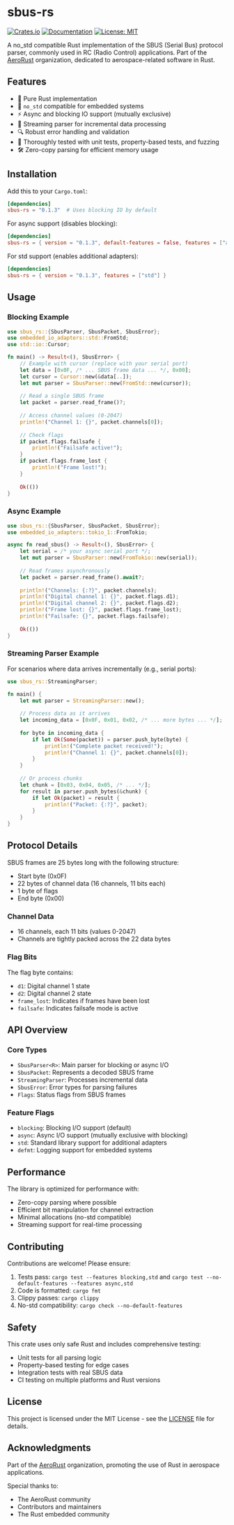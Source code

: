 # sbus-rs

[![Crates.io](https://img.shields.io/crates/v/sbus-rs.svg)](https://crates.io/crates/sbus-rs)
[![Documentation](https://docs.rs/sbus-rs/badge.svg)](https://docs.rs/sbus-rs)
[![License: MIT](https://img.shields.io/badge/License-MIT-yellow.svg)](https://opensource.org/licenses/MIT)

A no_std compatible Rust implementation of the SBUS (Serial Bus) protocol parser, commonly used in RC (Radio Control) applications. Part of the [AeroRust](https://github.com/AeroRust) organization, dedicated to aerospace-related software in Rust.

## Features

- 🦀 Pure Rust implementation
- 🚫 `no_std` compatible for embedded systems
- ⚡ Async and blocking IO support (mutually exclusive)
- 🔄 Streaming parser for incremental data processing
- 🔍 Robust error handling and validation
- 🧪 Thoroughly tested with unit tests, property-based tests, and fuzzing
- 🛠️ Zero-copy parsing for efficient memory usage

## Installation

Add this to your `Cargo.toml`:

```toml
[dependencies]
sbus-rs = "0.1.3"  # Uses blocking IO by default
```

For async support (disables blocking):
```toml
[dependencies]
sbus-rs = { version = "0.1.3", default-features = false, features = ["async"] }
```

For std support (enables additional adapters):
```toml
[dependencies]
sbus-rs = { version = "0.1.3", features = ["std"] }
```

## Usage

### Blocking Example

```rust
use sbus_rs::{SbusParser, SbusPacket, SbusError};
use embedded_io_adapters::std::FromStd;
use std::io::Cursor;

fn main() -> Result<(), SbusError> {
    // Example with cursor (replace with your serial port)
    let data = [0x0F, /* ... SBUS frame data ... */, 0x00];
    let cursor = Cursor::new(&data[..]);
    let mut parser = SbusParser::new(FromStd::new(cursor));
    
    // Read a single SBUS frame
    let packet = parser.read_frame()?;
    
    // Access channel values (0-2047)
    println!("Channel 1: {}", packet.channels[0]);
    
    // Check flags
    if packet.flags.failsafe {
        println!("Failsafe active!");
    }
    if packet.flags.frame_lost {
        println!("Frame lost!");
    }
    
    Ok(())
}
```

### Async Example

```rust
use sbus_rs::{SbusParser, SbusPacket, SbusError};
use embedded_io_adapters::tokio_1::FromTokio;

async fn read_sbus() -> Result<(), SbusError> {
    let serial = /* your async serial port */;
    let mut parser = SbusParser::new(FromTokio::new(serial));
    
    // Read frames asynchronously
    let packet = parser.read_frame().await?;
    
    println!("Channels: {:?}", packet.channels);
    println!("Digital channel 1: {}", packet.flags.d1);
    println!("Digital channel 2: {}", packet.flags.d2);
    println!("Frame lost: {}", packet.flags.frame_lost);
    println!("Failsafe: {}", packet.flags.failsafe);
    
    Ok(())
}
```

### Streaming Parser Example

For scenarios where data arrives incrementally (e.g., serial ports):

```rust
use sbus_rs::StreamingParser;

fn main() {
    let mut parser = StreamingParser::new();
    
    // Process data as it arrives
    let incoming_data = [0x0F, 0x01, 0x02, /* ... more bytes ... */];
    
    for byte in incoming_data {
        if let Ok(Some(packet)) = parser.push_byte(byte) {
            println!("Complete packet received!");
            println!("Channel 1: {}", packet.channels[0]);
        }
    }
    
    // Or process chunks
    let chunk = [0x03, 0x04, 0x05, /* ... */];
    for result in parser.push_bytes(&chunk) {
        if let Ok(packet) = result {
            println!("Packet: {:?}", packet);
        }
    }
}
```

## Protocol Details

SBUS frames are 25 bytes long with the following structure:
- Start byte (0x0F)
- 22 bytes of channel data (16 channels, 11 bits each)
- 1 byte of flags
- End byte (0x00)

### Channel Data
- 16 channels, each 11 bits (values 0-2047)
- Channels are tightly packed across the 22 data bytes

### Flag Bits
The flag byte contains:
- `d1`: Digital channel 1 state
- `d2`: Digital channel 2 state  
- `frame_lost`: Indicates if frames have been lost
- `failsafe`: Indicates failsafe mode is active

## API Overview

### Core Types

- `SbusParser<R>`: Main parser for blocking or async I/O
- `SbusPacket`: Represents a decoded SBUS frame
- `StreamingParser`: Processes incremental data
- `SbusError`: Error types for parsing failures
- `Flags`: Status flags from SBUS frames

### Feature Flags

- `blocking`: Blocking I/O support (default)
- `async`: Async I/O support (mutually exclusive with blocking)
- `std`: Standard library support for additional adapters
- `defmt`: Logging support for embedded systems

## Performance

The library is optimized for performance with:
- Zero-copy parsing where possible
- Efficient bit manipulation for channel extraction
- Minimal allocations (no-std compatible)
- Streaming support for real-time processing

## Contributing

Contributions are welcome! Please ensure:

1. Tests pass: `cargo test --features blocking,std` and `cargo test --no-default-features --features async,std`
2. Code is formatted: `cargo fmt`
3. Clippy passes: `cargo clippy`
4. No-std compatibility: `cargo check --no-default-features`

## Safety

This crate uses only safe Rust and includes comprehensive testing:
- Unit tests for all parsing logic
- Property-based testing for edge cases
- Integration tests with real SBUS data
- CI testing on multiple platforms and Rust versions

## License

This project is licensed under the MIT License - see the [LICENSE](LICENSE.txt) file for details.

## Acknowledgments

Part of the [AeroRust](https://github.com/AeroRust) organization, promoting the use of Rust in aerospace applications.

Special thanks to:
- The AeroRust community
- Contributors and maintainers
- The Rust embedded community